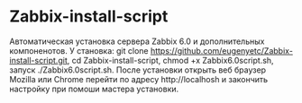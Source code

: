 # Zabbix-install-script
Автоматическая установка сервера Zabbix 6.0 и дополнительных компоненотов. 
У становка: git clone https://github.com/eugenyetc/Zabbix-install-script.git, cd Zabbix-install-script, chmod +x Zabbix6.0script.sh, запуск ./Zabbix6.0script.sh.
После установки открыть веб браузер Mozilla или Chrome перейти по адресу http://localhosh и закончить настройку при помоши мастера установки.
